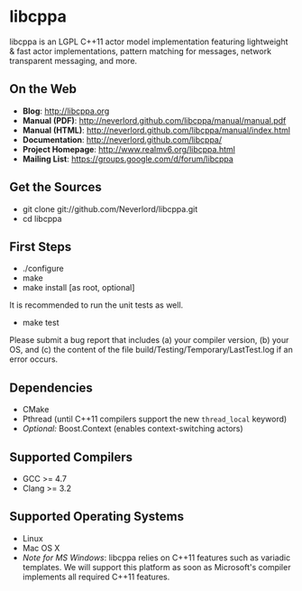 libcppa
=======

libcppa is an LGPL C++11 actor model implementation featuring lightweight & fast
actor implementations, pattern matching for messages,
network transparent messaging, and more.


On the Web
----------

* __Blog__: http://libcppa.org
* __Manual (PDF)__: http://neverlord.github.com/libcppa/manual/manual.pdf
* __Manual (HTML)__: http://neverlord.github.com/libcppa/manual/index.html
* __Documentation__: http://neverlord.github.com/libcppa/
* __Project Homepage__: http://www.realmv6.org/libcppa.html
* __Mailing List__: https://groups.google.com/d/forum/libcppa

Get the Sources
---------------

* git clone git://github.com/Neverlord/libcppa.git
* cd libcppa


First Steps
-----------

* ./configure
* make
* make install [as root, optional]

It is recommended to run the unit tests as well.

* make test

Please submit a bug report that includes (a) your compiler version, (b) your OS,
and (c) the content of the file build/Testing/Temporary/LastTest.log
if an error occurs.


Dependencies
------------

* CMake
* Pthread (until C++11 compilers support the new `thread_local` keyword)
* *Optional:* Boost.Context (enables context-switching actors)


Supported Compilers
-------------------

* GCC >= 4.7
* Clang >= 3.2


Supported Operating Systems
---------------------------

* Linux
* Mac OS X
* *Note for MS Windows*: libcppa relies on C++11 features such as variadic templates. We will support this platform as soon as Microsoft's compiler implements all required C++11 features.
